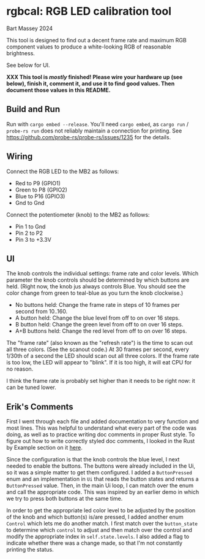 # rgbcal: RGB LED calibration tool
Bart Massey 2024

This tool is designed to find out a decent frame rate and
maximum RGB component values to produce a white-looking RGB
of reasonable brightness.

See below for UI.

**XXX This tool is *mostly* finished! Please wire your
hardware up (see below), finish it, comment it, and use it
to find good values. Then document those values in this
README.**

## Build and Run

Run with `cargo embed --release`. You'll need `cargo embed`, as
`cargo run` / `probe-rs run` does not reliably maintain a
connection for printing. See
https://github.com/probe-rs/probe-rs/issues/1235 for the
details.

## Wiring

Connect the RGB LED to the MB2 as follows:

* Red to P9 (GPIO1)
* Green to P8 (GPIO2)
* Blue to P16 (GPIO3)
* Gnd to Gnd

Connect the potentiometer (knob) to the MB2 as follows:

* Pin 1 to Gnd
* Pin 2 to P2
* Pin 3 to +3.3V

## UI

The knob controls the individual settings: frame rate and
color levels. Which parameter the knob controls should be
determined by which buttons are held. (Right now, the knob
jus always controls Blue. You should see the color change
from green to teal-blue as you turn the knob clockwise.)

* No buttons held: Change the frame rate in steps of 10
  frames per second from 10..160.
* A button held: Change the blue level from off to on over
  16 steps.
* B button held: Change the green level from off to on over
  16 steps.
* A+B buttons held: Change the red level from off to on over
  16 steps.

The "frame rate" (also known as the "refresh rate") is the
time to scan out all three colors. (See the scanout code.)
At 30 frames per second, every 1/30th of a second the LED
should scan out all three colors. If the frame rate is too
low, the LED will appear to "blink". If it is too high, it
will eat CPU for no reason.

I think the frame rate is probably set higher than it needs
to be right now: it can be tuned lower.

## Erik's Comments

First I went through each file and added documentation to very function and most lines. This was helpful to understand what every part of the code was doing, as well as to practice writing doc comments in proper Rust style. To figure out how to write correctly styled doc comments, I looked in the Rust by Example section on it [here](https://doc.rust-lang.org/rust-by-example/meta/doc.html).

Since the configuration is that the knob controls the blue level, I next needed to enable the buttons. The buttons were already included in the Ui, so it was a simple matter to get them configured. I added a `ButtonPressed` enum and an implementation in `Ui` that reads the button states and returns a `ButtonPressed` value. Then, in the main Ui loop, I can match over the enum and call the appropriate code. This was inspired by an earlier demo in which we try to press both buttons at the same time. 

In order to get the appropriate led color level to be adjusted by the position of the knob and which button(s) is/are pressed, I added another enum `Control` which lets me do another match. I first match over the `button_state` to determine which `control` to adjust and then match over the control and modify the appropriate index in `self.state.levels`. I also added a flag to indicate whether there was a change made, so that I'm not constantly printing the status.
